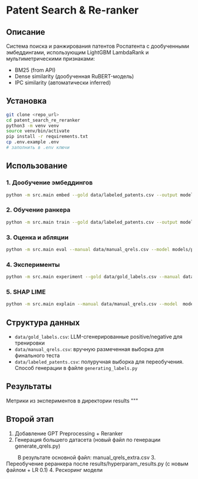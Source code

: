 # Patent Search & Re-ranker

## Описание
Система поиска и ранжирования патентов Роспатента с дообученными эмбеддингами,
использующим LightGBM LambdaRank и мультиметрическими признаками:
- BM25 (from API)
- Dense similarity (дообученная RuBERT-модель)
- IPC similarity (автоматически inferred)

## Установка
```bash
git clone <repo_url>
cd patent_search_re_reranker
python3 -m venv venv
source venv/bin/activate
pip install -r requirements.txt
cp .env.example .env
# заполнить в .env ключи
```

## Использование
### 1. Дообучение эмбеддингов
```bash
python -m src.main embed --gold data/labeled_patents.csv --output models/contrastive-rubert --epochs 3
```

### 2. Обучение ранкера
```bash
python -m src.main train --gold data/labeled_patents.csv --output models/patent_reranker.txt
```

### 3. Оценка и абляции
```bash
python -m src.main eval --manual data/manual_qrels.csv --model models/patent_reranker.txt
```

### 4. Эксперименты
```bash
python -m src.main experiment --gold data/gold_labels.csv --manual data/manual_qrels.csv --model models/patent_reranker.txt
```

### 5. SHAP LIME
```bash
python -m src.main explain --manual data/manual_qrels.csv --model  models/patent_reranker.txt --out results
```

## Структура данных
- `data/gold_labels.csv`: LLM-сгенерированные positive/negative для тренировки
- `data/manual_qrels.csv`: вручную размеченная выборка для финального теста
- `data/labeled_patents.csv`: полуручная выборка для переобучения. Способ генерации в файле `generating_labels.py`

## Результаты
Метрики из экспериментов в директории results
"""


## Второй этап
1. Добавление GPT Preprocessing + Reranker
2. Генерация большего датасета (новый файл по генерации generate_qrels.py)

&nbsp;&nbsp;&nbsp;&nbsp;&nbsp;&nbsp;&nbsp; 
В результате основной файл: manual_qrels_extra.csv 
3. Переобучение реранкера после results/hyperparam_results.py (с новым файлом + LR 0.1)
4. Рескоринг модели